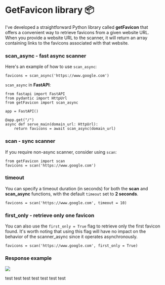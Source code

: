# GetFavicon library 📦

I've developed a straightforward Python library called **getFavicon** that offers a convenient way to retrieve favicons from a given website URL. When you provide a website URL to the scanner, it will return an array containing links to the favicons associated with that website.

### scan_async - fast async scanner

Here's an example of how to use `scan_async`:

```
favicons = scan_async('https://www.google.com')
```

`scan_async` in **FastAPI**:

```
from fastapi import FastAPI
from pydantic import HttpUrl
from getFavicon import scan_async

app = FastAPI()

@app.get("/")
async def serve_main(domain_url: HttpUrl):
    return favicons = await scan_async(domain_url)
```

### scan - sync scanner

If you require non-async scanner, consider using `scan`:

```
from getFavicon import scan
favicons = scan('https://www.google.com')
```

### timeout

You can specify a timeout duration (in seconds) for both the **scan** and **scan_async** functions, with the default `timeout` set to **2 seconds**.

```
favicons = scan('https://www.google.com', timeout = 10)
```

### first_only - retrieve only one favicon

You can also use the `first_only = True` flag to retrieve only the first favicon found. It's worth noting that using this flag will have no impact on the behavior of the scanner_async since it operates asynchronously.

```
favicons = scan('https://www.google.com', first_only = True)
```

### Response example

<img src="https://i.imgur.com/xAtm6pU.png"/>

test
test
test
test
test
test
test